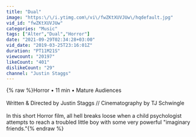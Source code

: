 ```yaml
---
title: "Dual"
image: "https:\/\/i.ytimg.com\/vi\/fwZKtXUVJUw\/hqdefault.jpg"
vid_id: "fwZKtXUVJUw"
categories: "Music"
tags: ["Alter","Dual","Horror"]
date: "2021-09-29T02:34:28+03:00"
vid_date: "2019-03-25T23:16:01Z"
duration: "PT11M21S"
viewcount: "20197"
likeCount: "401"
dislikeCount: "29"
channel: "Justin Staggs"
---
```

{% raw %}Horror • 11 min • Mature Audiences<br /><br />Written &amp; Directed by Justin Staggs // Cinematography by TJ Schwingle<br /><br />In this short Horror film, all hell breaks loose when a child psychologist attempts to reach a troubled little boy with some very powerful &quot;imaginary friends.&quot;{% endraw %}
